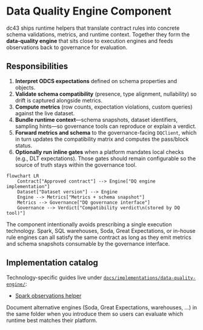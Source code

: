 # Data Quality Engine Component

dc43 ships runtime helpers that translate contract rules into concrete
schema validations, metrics, and runtime context. Together they form the
**data-quality engine** that sits close to execution engines and feeds
observations back to governance for evaluation.

## Responsibilities

1. **Interpret ODCS expectations** defined on schema properties and
   objects.
2. **Validate schema compatibility** (presence, type alignment,
   nullability) so drift is captured alongside metrics.
3. **Compute metrics** (row counts, expectation violations, custom
   queries) against the live dataset.
4. **Bundle runtime context**—schema snapshots, dataset identifiers,
   sampling hints—so governance tools can reproduce or explain a verdict.
5. **Forward metrics and schema** to the governance-facing `DQClient`,
   which in turn updates the compatibility matrix and computes the
   pass/block status.
6. **Optionally run inline gates** when a platform mandates local checks
   (e.g., DLT expectations). Those gates should remain configurable so
   the source of truth stays within the governance tool.

```mermaid
flowchart LR
    Contract["Approved contract"] --> Engine["DQ engine implementation"]
    Dataset["Dataset version"] --> Engine
    Engine --> Metrics["Metrics + schema snapshot"]
    Metrics --> Governance["DQ governance interface"]
    Governance --> Verdict["Compatibility verdict\n(stored by DQ tool)"]
```

The component intentionally avoids prescribing a single execution
technology. Spark, SQL warehouses, Soda, Great Expectations, or in-house
rule engines can all satisfy the same contract as long as they emit
metrics and schema snapshots consumable by the governance interface.

## Implementation catalog

Technology-specific guides live under
[`docs/implementations/data-quality-engine/`](implementations/data-quality-engine/):

- [Spark observations helper](implementations/data-quality-engine/spark.md)

Document alternative engines (Soda, Great Expectations, warehouses, ...)
in the same folder when you introduce them so users can evaluate which
runtime best matches their platform.
